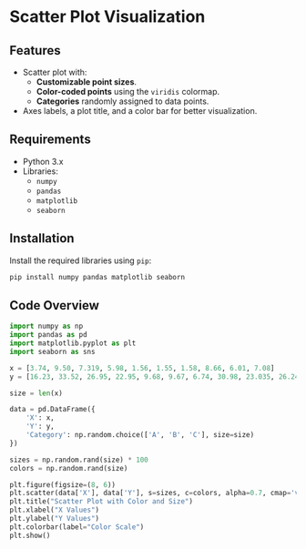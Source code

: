 # Scatter Plot Visualization

## Features
- Scatter plot with:
  - **Customizable point sizes**.
  - **Color-coded points** using the `viridis` colormap.
  - **Categories** randomly assigned to data points.
- Axes labels, a plot title, and a color bar for better visualization.

## Requirements
- Python 3.x
- Libraries:
  - `numpy`
  - `pandas`
  - `matplotlib`
  - `seaborn`

## Installation
Install the required libraries using `pip`:

```bash
pip install numpy pandas matplotlib seaborn
```

## Code Overview

```python
import numpy as np
import pandas as pd
import matplotlib.pyplot as plt
import seaborn as sns

x = [3.74, 9.50, 7.319, 5.98, 1.56, 1.55, 1.58, 8.66, 6.01, 7.08]
y = [16.23, 33.52, 26.95, 22.95, 9.68, 9.67, 6.74, 30.98, 23.035, 26.24]

size = len(x)

data = pd.DataFrame({
    'X': x,
    'Y': y,
    'Category': np.random.choice(['A', 'B', 'C'], size=size)
})

sizes = np.random.rand(size) * 100
colors = np.random.rand(size)

plt.figure(figsize=(8, 6))
plt.scatter(data['X'], data['Y'], s=sizes, c=colors, alpha=0.7, cmap='viridis')
plt.title("Scatter Plot with Color and Size")
plt.xlabel("X Values")
plt.ylabel("Y Values")
plt.colorbar(label="Color Scale")
plt.show()
```

